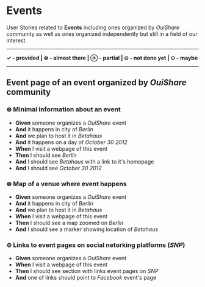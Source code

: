# Events
User Stories related to **Events** including ones organized by *OuiShare* community as well as ones organized independently but still in a field of our interest


---


**✓ - provided | ⊛ - almost there | ⊕ - partial | ⊝ - not done yet | ⊙ - maybe**


---

## Event page of an event organized by *OuiShare* community

### ⊛ Minimal information about an event

* **Given** someone organizes a *OuiShare* event
 * **And** it happens in city of *Berlin*
 * **And** we plan to host it in *Betahaus*
 * **And** it happens on a day of *October 30 2012*
* **When** I visit a webpage of this event
* **Then** I should see *Berlin*
 * **And** I should see *Betahaus* with a link to it's homepage
 * **And** I should see *October 30 2012*
 

### ⊛ Map of a venue where event happens

* **Given** someone organizes a *OuiShare* event
 * **And** it happens in city of *Berlin*
 * **And** we plan to host it in *Betahaus*
* **When** I visit a webpage of this event
* **Then** I should see a map zoomed on *Berlin*
 * **And** I should see a marker showing location of *Betahaus*
 

### ⊝ Links to event pages on social netorking platforms (*SNP*)

* **Given** someone organizes a *OuiShare* event
* **When** I visit a webpage of this event
* **Then** I should see section with links event pages on *SNP*
 * **And** one of links should point to *Facebook* event's page